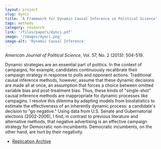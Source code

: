 ```yaml
---
layout: project
slug: dynci
title: 'A Framework for Dynamic Causal Inference in Political Science'
tags: methods
category: research
link: '/files/papers/dynci.pdf'
image: '/images/dynci.png'
image-alt: 'Dynamic Causal Inference'
---
```

*American Journal of Political Science*, Vol. 57, No. 2 (2013): 504-519.

Dynamic strategies are an essential part of politics. In the context
  of campaigns, for example, candidates continuously recalibrate their
  campaign strategy in response to polls and opponent actions.
  Traditional causal inference methods, however, assume that these
  dynamic decisions are made all at once, an assumption that forces a
  choice between omitted variable bias and post-treatment bias. Thus,
  these kinds of "single-shot" causal inference methods are
  inappropriate for dynamic processes like campagins. I resolve this
  dilemma by adapting models from biostatistics to estimate the
  effectiveness of an inherently dynamic process: a candidate's
  decision to "go negative." Using data from U.S. Senate and
  Gubernatorial elections (2002-2006), I find, in contrast to previous
  literature and alternative methods, that negative advertising is an
  effective campaign strategy for Democratic non-incumbents.
  Democratic incumbents, on the other hand, are hurt by their
  negativity.
  
* [Replication Archive][data]
<!-- * [Estimating Dynamic Treatment Regimes][poster2010] poster presented at the [2010 Summer -->
<!-- Methods Meeting][polmeth2010] at the University of Iowa -->
<!-- * [Causal inference in panel data][tsposter] poster presented at the [2008 Summer -->
<!-- Methods Meeting][polmeth2008] at the University of Michigan -->


[dynci]:  http://www.mattblackwell.org/files/papers/dynci.pdf
[poster2010]:  http://www.mattblackwell.org/files/papers/panel-poster.pdf
[polmeth2010]: http://www.polisci.uiowa.edu/polmeth/index.html
[tsposter]:  http://www.mattblackwell.org/files/papers/tsposter.pdf
[polmeth2008]: http://polmeth.wustl.edu/conferences/methods2008/
[data]: http://hdl.handle.net/1902.1/19801

